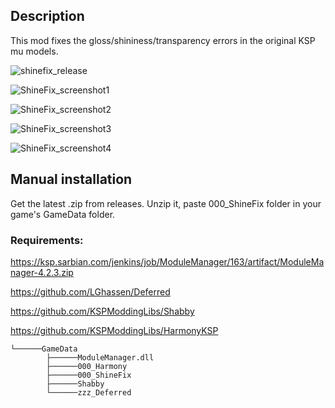 ## Description

This mod fixes the gloss/shininess/transparency errors in the original KSP mu models.

![shinefix_release](https://github.com/user-attachments/assets/0dae5262-5557-4219-b294-3596d512debd)

![ShineFix_screenshot1](https://github.com/user-attachments/assets/4aa800f8-ace9-4360-bfc9-85128bf4951f)

![ShineFix_screenshot2](https://github.com/user-attachments/assets/a8844ac6-6131-43d6-8435-86ffe9be46eb)

![ShineFix_screenshot3](https://github.com/user-attachments/assets/1b9937a4-2cd4-4586-8505-e9e82645f1ce)

![ShineFix_screenshot4](https://github.com/user-attachments/assets/dcbd202d-1c96-491d-84b4-dca35ec236c0)


## Manual installation

Get the latest .zip from releases. Unzip it, paste 000_ShineFix folder in your game's GameData folder.

### Requirements: 

https://ksp.sarbian.com/jenkins/job/ModuleManager/163/artifact/ModuleManager-4.2.3.zip

https://github.com/LGhassen/Deferred

https://github.com/KSPModdingLibs/Shabby

https://github.com/KSPModdingLibs/HarmonyKSP

```Kerbal Space Program
└──────GameData
		├──────ModuleManager.dll
		├──────000_Harmony
		├──────000_ShineFix
		├──────Shabby
		└──────zzz_Deferred
